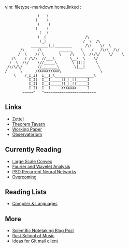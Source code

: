 vim: filetype=markdown.home.linked :

				   (   )
				  (    )
				   (    )
				  (    )
				    )  )
				   (  (                  /\
				    (_)                 /  \  /\
			    ________[_]________      /\/    \/  \
		   /\      /\        ______    \    /   /\/\  /\/
		  /  \    //_\       \    /\    \  /\/\/    \/    \
	   /\    / /\/\  //___\       \__/  \    \/
	  /  \  /\/    \//_____\       \ |[]|     \
	 /\/\/\/       //_______\       \|__|      \
	/      \      /XXXXXXXXXX\                  \
		\    /_I_II  I__I_\__________________\
		       I_I|  I__I_____[]_|_[]_____I
		       I_II  I__I_____[]_|_[]_____I
		       I II__I  I     XXXXXXX     I
		    ~~~~~"   "~~~~~~~~~~~~~~~~~~~~~~~~

 ## Links

 - [Zettel](Kasten.md)
 - [Theorem Tavern](thmtav/thmtav.tex)
 - [Working Paper](~/Paper/main.tex)
 - [Observatorium](Observatorium.md)

 ## Currently Reading

 - [Large Scale Convex]($P/0a03cf36d5546d0f/lscomo.pdf.md)
 - [Fourier and Wavelet Analysis]($P/894109d503718c67/index.md)
 - [PSD Recurrent Neural Networks]($P/stash/psd_recurrent_nn.pdf)
 - [Overcoming]($P/stash/overcoming_gravity.marks.md)

 ## Reading Lists

 - [Compiler & Languages]($P/8135c6bab44baebf/index.md)

 ## More

 - [Scientific Notetaking Blog Post](~/Downloads/blog/content/notes.md)
 - [Rust School of Music](rustmusic/main.tex)
 - [Ideas for Git mail client]($P/stash/mails.md)
